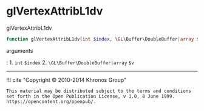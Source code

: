 # glVertexAttribL1dv
glVertexAttribL1dv

```php
function glVertexAttribL1dv(int $index, \GL\Buffer\DoubleBuffer|array $v) : void
```



arguments

:    1. `int` `$index` 
    2. `\GL\Buffer\DoubleBuffer|array` `$v` 



---
     

!!! cite "Copyright © 2010-2014 Khronos Group"

    This material may be distributed subject to the terms and conditions set forth in the Open Publication License, v 1.0, 8 June 1999. https://opencontent.org/openpub/.